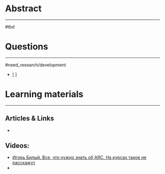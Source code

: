 # Abstract
---
#tbd



# Questions
---
#need_research/development 
- [ ] 



# Learning materials
---
## Articles & Links
- 
## Videos:
- [Игорь Билый. Все, что нужно знать об ARC. На курсах такое не расскажут](https://www.youtube.com/watch?v=x0KWpxRrk8c)
- 